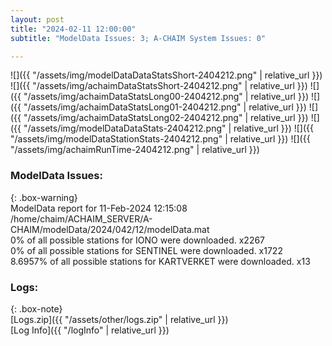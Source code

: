 ```yaml
---
layout: post
title: "2024-02-11 12:00:00"
subtitle: "ModelData Issues: 3; A-CHAIM System Issues: 0"

---
```


![]({{ "/assets/img/modelDataDataStatsShort-2404212.png" | relative_url }})
![]({{ "/assets/img/achaimDataStatsShort-2404212.png" | relative_url }})
![]({{ "/assets/img/achaimDataStatsLong00-2404212.png" | relative_url }})
![]({{ "/assets/img/achaimDataStatsLong01-2404212.png" | relative_url }})
![]({{ "/assets/img/achaimDataStatsLong02-2404212.png" | relative_url }})
![]({{ "/assets/img/modelDataDataStats-2404212.png" | relative_url }})
![]({{ "/assets/img/modelDataStationStats-2404212.png" | relative_url }})
![]({{ "/assets/img/achaimRunTime-2404212.png" | relative_url }})


### ModelData Issues:  
  
{: .box-warning}  
 ModelData report for 11-Feb-2024 12:15:08   
 /home/chaim/ACHAIM_SERVER/A-CHAIM/modelData/2024/042/12/modelData.mat   
 0% of all possible stations for IONO were downloaded. x2267   
 0% of all possible stations for SENTINEL were downloaded. x1722   
 8.6957% of all possible stations for KARTVERKET were downloaded. x13   
  


### Logs:  
  
{: .box-note}  
[Logs.zip]({{ "/assets/other/logs.zip" | relative_url }})  
[Log Info]({{ "/logInfo" | relative_url }})  
